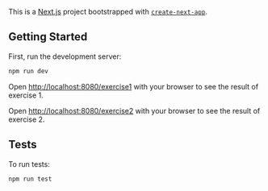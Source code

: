This is a [Next.js](https://nextjs.org/) project bootstrapped with [`create-next-app`](https://github.com/vercel/next.js/tree/canary/packages/create-next-app).

## Getting Started

First, run the development server:

```bash
npm run dev
```

Open [http://localhost:8080/exercise1](http://localhost:8080/exercise1) with your browser to see the result of exercise 1.

Open [http://localhost:8080/exercise2](http://localhost:8080/exercise2) with your browser to see the result of exercise 2.


## Tests

To run tests:

```bash
npm run test
```
